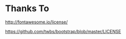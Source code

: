 # Thanks To

<http://fontawesome.io/license/>

<https://github.com/twbs/bootstrap/blob/master/LICENSE>
